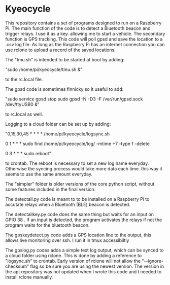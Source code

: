 # Kyeocycle
This repository contains a set of programs designed to run on a Raspberry Pi. The main function of the code is to detect a Bluetooth beacon and trigger relays. I use it as a key. allowing me to start a vehicle. The secondary function is GPS tracking.  This code will poll gpsd and save the location to a .csv log file. As long as the Raspberry Pi has an internet connection you can use rclone to upload a record of the saved locations. 

The "tmu.sh" is intended to be started at boot by adding:

  "sudo /home/pi/kyeocycle/tmu.sh &"

to the rc.local file. 

The gpsd code is sometimes finnicky so it useful to add:

  "sudo service gpsd stop
  sudo gpsd -N -D3 -F /var/run/gpsd.sock /dev/ttyUSB0 &"
 
 to rc.local as well.
 
Logging to a cloud folder can be set up by adding:
 
  "0,15,30,45 * * * * /home/pi/kyeocycle/logsync.sh
  
  0 1 * * * sudo find /home/pi/kyeocycle/log/ -mtime +7 -type f -delete
  
  0 3 * * * sudo reboot"
  
 to crontab. The reboot is necessary to set a new log name everyday. Otherwise the syncing process would take more data each time. this way it seems to use the same amount everyday.


The "simpler" folder is older versions of the core python script, without some features included in the final version.

The detectall.py  code is meant to to be installed on a Raspberry Pi to accutate relays when a Bluetooth (BLE) beacon is detected.

The detectallkey.py code does the same thing but waits for an input on GPIO 38 . If an input is detected, the program activates the relays if not the program waits for the bluetooth beacon.  

The gpskeydetect.py code adds a GPS location line to the output, this allows live monitoring over ssh. I run it in tmux accessibiltiy

The gpslog.py codes adds a simple text log output, which can be synced to a cloud folder using rclone. This is done by adding a reference to "logsync.sh" to crontab. Early version of rclone will not allow the "--ignore-checksum" flag so be sure you are using the newest version. The version in the apt repository was not updated when I wrote this code and I needed to install rclone manually.

